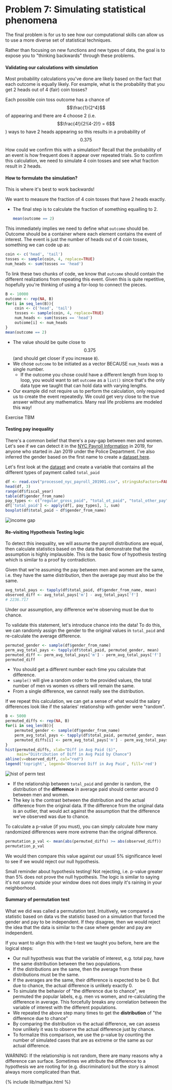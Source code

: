 # Problem 7: Simulating statistical phenomena
The final problem is for us to see how our computational skills can allow us to
use a more diverse set of statistical techniques.

Rather than focusing on new functions and new types of data, the goal is to expose
you to "thinking backwards" through these problems.

#### Validating our calculations with simulation
Most probability calculations you've done are likely based on the fact
that each outcome is equally likely. For example, what is the probability
that you get 2 heads out of 4 (fair) coin tosses?

Each possible coin toss outcome has a chance of $$\frac{1}{2^4}$$ of appearing
and there are 4 choose 2 (i.e. $$\frac{4!}{2!(4-2)!} = 6$$) ways to have 2 heads appearing so
this results in a probability of $$0.375$$

How could we confirm this with a simulation? Recall that the probability
of an event is how frequent does it appear over repeated trials.
So to confirm this calculation, we need to simulate 4 coin tosses and see
what fraction result in 2 heads.


#### How to formulate the simulation?
This is where it's best to work backwards!

We want to measure the fraction of 4 coin tosses that have 2 heads exactly.
- The final step is to calculate the fraction of something equalling to 2.
  ```r
  mean(outcome == 2)
  ```
This immediately implies we need to define what `outcome` should be.
Outcome should be a container where each element contains the event of interest.
The event is just the number of heads out of 4 coin tosses, something we can code up as:
```r
coin <- c('head', 'tail')
tosses <- sample(coin, 4, replace=TRUE)
num_heads <- sum(tosses == 'head')
```

To link these two chunks of code, we know that `outcome` should contain the 
different realizations from repeating this event. Given this is quite repetitive,
hopefully you're thinking of using a for-loop to connect the pieces.
```r
B <- 10000
outcome <- rep(NA, B)
for(i in seq_len(B)){
    coin <- c('head', 'tail')
    tosses <- sample(coin, 4, replace=TRUE)
    num_heads <- sum(tosses == 'head')
    outcome[i] <- num_heads
}
mean(outcome == 2)
```
- The value should be quite close to $$0.375$$ (and should get closer if you increase `B`).
- We chose `outcome` to be initiated as a vector BECAUSE `num_heads` was a single number. 
  - If the outcome you chose could have a different length from loop to loop, you would want to
    set `outcome` as a `list()` since that's the only data type we taught that can hold data with
    varying lengths.
- Our example did not require us to perform the calculation, only required
  us to create the event repeatedly. We could get very close to the true answer
  without any mathematics. Many real life problems are modeled this way!

Exercise TBM

#### Testing pay inequality
There's a common belief that there's a pay-gap between men and women.
Let's see if we can detect it in the [NYC Payroll Information](https://data.cityofnewyork.us/City-Government/Citywide-Payroll-Data-Fiscal-Year-/k397-673e)
in 2019, for anyone who started in Jan 2019 under the Police Department.
I've also inferred the gender based on the first name to create a [dataset here](../data/processed_nyc_payroll_201901.csv).

Let's first look at the [dataset](../data/processed_nyc_payroll_201901.csv)
and create a variable that contains all the different types of payment called `total_paid`
```r
df <- read.csv("processed_nyc_payroll_201901.csv", stringsAsFactors=FALSE)
head(df, 3)
range(df$fiscal_year)
table(df$gender_from_name)
pay_types <- c("regular_gross_paid", "total_ot_paid", "total_other_pay")
df['total_paid'] <- apply(df[, pay_types], 1, sum)
boxplot(df$total_paid ~ df$gender_from_name)
```
![income gap](../edu_images/total_paid_by_gender.png)


#### Re-visiting Hypothesis Testing logic
To detect this inequality, we will assume the payroll distributions are equal, then
calculate statistics based on the data that demonstrate that the assumption is highly
implausible. This is the basic flow of hypothesis testing which is similar to a proof by
contradiction.

Given that we're assuming the pay between men and women are the same, i.e.
they have the same distribution, then the average pay must also be the same.
```r
avg_total_pays <- tapply(df$total_paid, df$gender_from_name, mean)
observed_diff <- avg_total_pays['m'] - avg_total_pays['f']
# 2236.717
```
Under our assumption, any difference we're observing must be due to chance.

To validate this statement, let's introduce chance into the data!
To do this, we can randomly assign the gender to the original values in `total_paid`
and re-calculate the average difference.
```r
permuted_gender <- sample(df$gender_from_name)
perm_avg_total_pays <- tapply(df$total_paid, permuted_gender, mean)
permuted_diff <- perm_avg_total_pays['m'] - perm_avg_total_pays['f']
permuted_diff
```
- You should get a different number each time you calculate that difference.
- `sample()` will give a random order to the provided values, the total number
  of men vs women vs others will remain the same.
- From a single difference, we cannot really see the distribution.

If we repeat this calculation, we can get a sense of what would the salary differences
look like if the salaries' relationship with gender were "random".
```r
B <- 5000
permuted_diffs <- rep(NA, B)
for(i in seq_len(B)){
    permuted_gender <- sample(df$gender_from_name)
    perm_avg_total_pays <- tapply(df$total_paid, permuted_gender, mean)
    permuted_diffs[i] <- perm_avg_total_pays['m'] - perm_avg_total_pays['f']
}
hist(permuted_diffs, xlab="Diff in Avg Paid ($)",
     main="Distribution of Diff in Avg Paid by Chance")
abline(v=observed_diff, col="red")
legend('topright', legend='Observed Diff in Avg Paid', fill='red')
```
![hist of perm test](../edu_images/dis_perm_test.png)
- If the relationship between `total_paid` and gender is random, the distribution
  of the **difference** in average paid should center around 0 between men and women.
- The key is the contrast between the distribution and the actual difference from
  the original data. If the difference from the original data is an outlier, that would
  act against the assumption that the difference we've observed was due to chance.

To calculate a p-value (if you must), you can simply calculate how many randomized
differences were more extreme than the original difference.
```r
permutation_p_val <- mean(abs(permuted_diffs) >= abs(observed_diff))
permutation_p_val
```
We would then compare this value against our usual 5% significance level to see
if we would reject our null hypothesis.

Small reminder about hypothesis testing! Not rejecting, i.e. p-value greater than 5%
does not prove the null hypothesis.
The logic is similar to saying it's not sunny outside your window does
not does imply it's raining in your neighborhood.


#### Summary of permutation test 
What we did was called a permutation test. Intuitively, we compared a statistic based
on data vs the statistic based on a simulation that forced the gender and pay to be independent.
If they disagree, then we would reject the idea that the data is similar to the case
where gender and pay are independent.

If you want to align this with the t-test we taught you before, here are the logical steps:
- Our null hypothesis was that the variable of interest, e.g. total pay, have the same
  distribution between the two populations.
- If the distributions are the same, then the average from these distributions must be the same.
- If the averages are the same, their difference is expected to be 0. But due
  to chance, the actual difference is unlikely exactly 0.
- To simulate the behavior of "the difference due to chance", we permuted the popular labels,
  e.g. men vs women, and re-calculating the difference in average. This forcefully breaks
  any correlation between the variable of interest with the different populations.
- We repeated the above step many times to get the **distribution** of "the difference due to chance"
- By comparing the distribution vs the actual difference, we can assess how unlikely it
  was to observe the actual difference just by chance. 
- To formalize this comparison, we use the p-value by counting the number of simulated cases
  that are as extreme or the same as our actual difference.

WARNING: If the relationship is not random, there are many reasons why a difference can surface.
Sometimes we attribute the difference to a hypothesis we are rooting for (e.g. discrimination)
but the story is almost always more complicated than that.

{% include lib/mathjax.html %}
